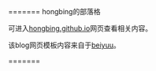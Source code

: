 
=======
hongbing的部落格

可进入[hongbing.github.io](http://hongbing.github.io)网页查看相关内容。

该blog网页模板内容来自于[beiyuu](http://beiyuu.com)。

=======

